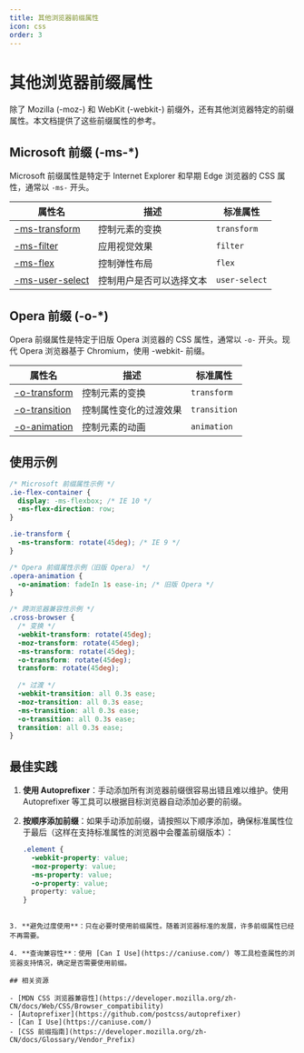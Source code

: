 ```yaml
---
title: 其他浏览器前缀属性
icon: css
order: 3
---
```


# 其他浏览器前缀属性

除了 Mozilla (-moz-) 和 WebKit (-webkit-) 前缀外，还有其他浏览器特定的前缀属性。本文档提供了这些前缀属性的参考。

## Microsoft 前缀 (-ms-*)

Microsoft 前缀属性是特定于 Internet Explorer 和早期 Edge 浏览器的 CSS 属性，通常以 `-ms-` 开头。

| 属性名 | 描述 | 标准属性 |
|-------|------|---------|
| [-ms-transform](https://developer.mozilla.org/zh-CN/docs/Web/CSS/transform) | 控制元素的变换 | `transform` |
| [-ms-filter](https://developer.mozilla.org/zh-CN/docs/Web/CSS/filter) | 应用视觉效果 | `filter` |
| [-ms-flex](https://developer.mozilla.org/zh-CN/docs/Web/CSS/flex) | 控制弹性布局 | `flex` |
| [-ms-user-select](https://developer.mozilla.org/zh-CN/docs/Web/CSS/user-select) | 控制用户是否可以选择文本 | `user-select` |

<!-- 此处将根据数据自动生成 Microsoft 前缀属性表格 -->

## Opera 前缀 (-o-*)

Opera 前缀属性是特定于旧版 Opera 浏览器的 CSS 属性，通常以 `-o-` 开头。现代 Opera 浏览器基于 Chromium，使用 -webkit- 前缀。

| 属性名 | 描述 | 标准属性 |
|-------|------|---------|
| [-o-transform](https://developer.mozilla.org/zh-CN/docs/Web/CSS/transform) | 控制元素的变换 | `transform` |
| [-o-transition](https://developer.mozilla.org/zh-CN/docs/Web/CSS/transition) | 控制属性变化的过渡效果 | `transition` |
| [-o-animation](https://developer.mozilla.org/zh-CN/docs/Web/CSS/animation) | 控制元素的动画 | `animation` |

<!-- 此处将根据自动生成 Opera 前缀属性表格 -->

## 使用示例

```css
/* Microsoft 前缀属性示例 */
.ie-flex-container {
  display: -ms-flexbox; /* IE 10 */
  -ms-flex-direction: row;
}

.ie-transform {
  -ms-transform: rotate(45deg); /* IE 9 */
}

/* Opera 前缀属性示例（旧版 Opera） */
.opera-animation {
  -o-animation: fadeIn 1s ease-in; /* 旧版 Opera */
}

/* 跨浏览器兼容性示例 */
.cross-browser {
  /* 变换 */
  -webkit-transform: rotate(45deg);
  -moz-transform: rotate(45deg);
  -ms-transform: rotate(45deg);
  -o-transform: rotate(45deg);
  transform: rotate(45deg);
  
  /* 过渡 */
  -webkit-transition: all 0.3s ease;
  -moz-transition: all 0.3s ease;
  -ms-transition: all 0.3s ease;
  -o-transition: all 0.3s ease;
  transition: all 0.3s ease;
}
```

## 最佳实践

1. **使用 Autoprefixer**：手动添加所有浏览器前缀很容易出错且难以维护。使用 Autoprefixer 等工具可以根据目标浏览器自动添加必要的前缀。

2. **按顺序添加前缀**：如果手动添加前缀，请按照以下顺序添加，确保标准属性位于最后（这样在支持标准属性的浏览器中会覆盖前缀版本）：
   ```css
   .element {
     -webkit-property: value;
     -moz-property: value;
     -ms-property: value;
     -o-property: value;
     property: value;
   }
  ```

3. **避免过度使用**：只在必要时使用前缀属性。随着浏览器标准的发展，许多前缀属性已经不再需要。

4. **查询兼容性**：使用 [Can I Use](https://caniuse.com/) 等工具检查属性的浏览器支持情况，确定是否需要使用前缀。

## 相关资源

- [MDN CSS 浏览器兼容性](https://developer.mozilla.org/zh-CN/docs/Web/CSS/Browser_compatibility)
- [Autoprefixer](https://github.com/postcss/autoprefixer)
- [Can I Use](https://caniuse.com/)
- [CSS 前缀指南](https://developer.mozilla.org/zh-CN/docs/Glossary/Vendor_Prefix)
